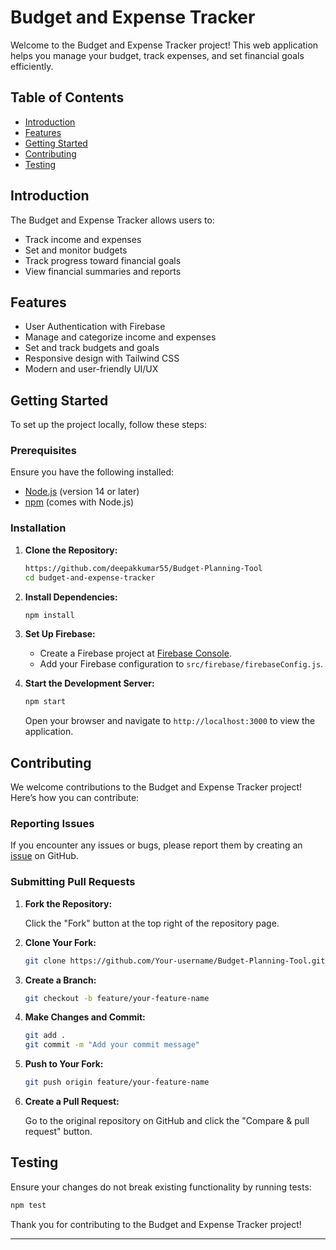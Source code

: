 # Budget and Expense Tracker

Welcome to the Budget and Expense Tracker project! This web application helps you manage your budget, track expenses, and set financial goals efficiently.

## Table of Contents

- [Introduction](#introduction)
- [Features](#features)
- [Getting Started](#getting-started)
- [Contributing](#contributing)
- [Testing](#testing)

## Introduction

The Budget and Expense Tracker allows users to:
- Track income and expenses
- Set and monitor budgets
- Track progress toward financial goals
- View financial summaries and reports

## Features

- User Authentication with Firebase
- Manage and categorize income and expenses
- Set and track budgets and goals
- Responsive design with Tailwind CSS
- Modern and user-friendly UI/UX

## Getting Started

To set up the project locally, follow these steps:

### Prerequisites

Ensure you have the following installed:
- [Node.js](https://nodejs.org/) (version 14 or later)
- [npm](https://www.npmjs.com/) (comes with Node.js)

### Installation

1. **Clone the Repository:**

   ```bash
   https://github.com/deepakkumar55/Budget-Planning-Tool
   cd budget-and-expense-tracker
   ```

2. **Install Dependencies:**

   ```bash
   npm install
   ```

3. **Set Up Firebase:**

   - Create a Firebase project at [Firebase Console](https://console.firebase.google.com/).
   - Add your Firebase configuration to `src/firebase/firebaseConfig.js`.

4. **Start the Development Server:**

   ```bash
   npm start
   ```

   Open your browser and navigate to `http://localhost:3000` to view the application.

## Contributing

We welcome contributions to the Budget and Expense Tracker project! Here’s how you can contribute:

### Reporting Issues

If you encounter any issues or bugs, please report them by creating an [issue](https://github.com/deepakkumar55/Budget-Planning-Tool/issues) on GitHub.

### Submitting Pull Requests

1. **Fork the Repository:**

   Click the "Fork" button at the top right of the repository page.

2. **Clone Your Fork:**

   ```bash
   git clone https://github.com/Your-username/Budget-Planning-Tool.git
   ```

3. **Create a Branch:**

   ```bash
   git checkout -b feature/your-feature-name
   ```

4. **Make Changes and Commit:**

   ```bash
   git add .
   git commit -m "Add your commit message"
   ```

5. **Push to Your Fork:**

   ```bash
   git push origin feature/your-feature-name
   ```

6. **Create a Pull Request:**

   Go to the original repository on GitHub and click the "Compare & pull request" button.

## Testing

Ensure your changes do not break existing functionality by running tests:

```bash
npm test
```

Thank you for contributing to the Budget and Expense Tracker project!

---
